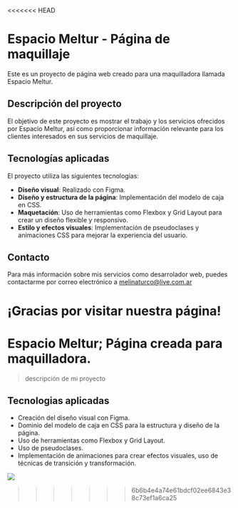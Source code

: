 <<<<<<< HEAD
# Espacio Meltur - Página de maquillaje

Este es un proyecto de página web creado para una maquilladora llamada Espacio Meltur.

## Descripción del proyecto

El objetivo de este proyecto es mostrar el trabajo y los servicios ofrecidos por Espacio Meltur, así como proporcionar información relevante para los clientes interesados en sus servicios de maquillaje.

## Tecnologías aplicadas

El proyecto utiliza las siguientes tecnologías:

- **Diseño visual**: Realizado con Figma.
- **Diseño y estructura de la página**: Implementación del modelo de caja en CSS.
- **Maquetación**: Uso de herramientas como Flexbox y Grid Layout para crear un diseño flexible y responsivo.
- **Estilo y efectos visuales**: Implementación de pseudoclases y animaciones CSS para mejorar la experiencia del usuario.

## Contacto

Para más información sobre mis servicios como desarrolador web, puedes contactarme por correo electrónico a melinaturco@live.com.ar

¡Gracias por visitar nuestra página!
=======
# Espacio Meltur; Página creada para maquilladora.
> descripción de mi proyecto
## Tecnologias aplicadas
- Creación del diseño visual con Figma.
- Dominio del modelo de caja en CSS para la estructura y diseño de la página.
- Uso de herramientas como Flexbox y Grid Layout.
- Uso de pseudoclases.
- Implementación de animaciones para crear efectos visuales, uso de técnicas de transición y transformación.

[![](https://images.unsplash.com/photo-1596704017254-9b121068fb31?q=80&w=1935&auto=format&fit=crop&ixlib=rb-4.0.3&ixid=M3wxMjA3fDB8MHxwaG90by1wYWdlfHx8fGVufDB8fHx8fA%3D%3D)](http://https://images.unsplash.com/photo-1596704017254-9b121068fb31?q=80&w=1935&auto=format&fit=crop&ixlib=rb-4.0.3&ixid=M3wxMjA3fDB8MHxwaG90by1wYWdlfHx8fGVufDB8fHx8fA%3D%3D)
>>>>>>> 6b6b4e4a74e61bdcf02ee6843e38c73ef1a6ca25
